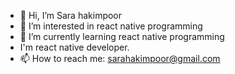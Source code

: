 - 👋 Hi, I’m Sara hakimpoor
- 👀 I’m interested in react native programming 
- 🌱 I’m currently learning react native programming
- I'm react native developer.
- 📫 How to reach me: sarahakimpoor@gmail.com




